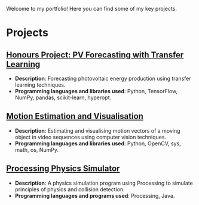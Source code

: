 Welcome to my portfolio! Here you can find some of my key projects.

# Projects

## [Honours Project: PV Forecasting with Transfer Learning](https://github.com/ax283/portfolio/tree/main/PV_Forecasting_Honours_Project)
- **Description**: Forecasting photovoltaic energy production using transfer learning techniques.
- **Programming languages and libraries used**: Python, TensorFlow, NumPy, pandas, scikit-learn, hyperopt.

## [Motion Estimation and Visualisation](https://github.com/ax283/portfolio/tree/main/Motion_Estimation_and_Visualisation)
- **Description**: Estimating and visualising motion vectors of a moving object in video sequences using computer vision techniques.
- **Programming languages and libraries used**: Python, OpenCV, sys, math, os, NumPy.

## [Processing Physics Simulator](https://github.com/ax283/portfolio/tree/main/Processing_Physics_Simulator)
- **Description**: A physics simulation program using Processing to simulate principles of physics and collision detection.
- **Programming languages and programs used**: Processing, Java.
